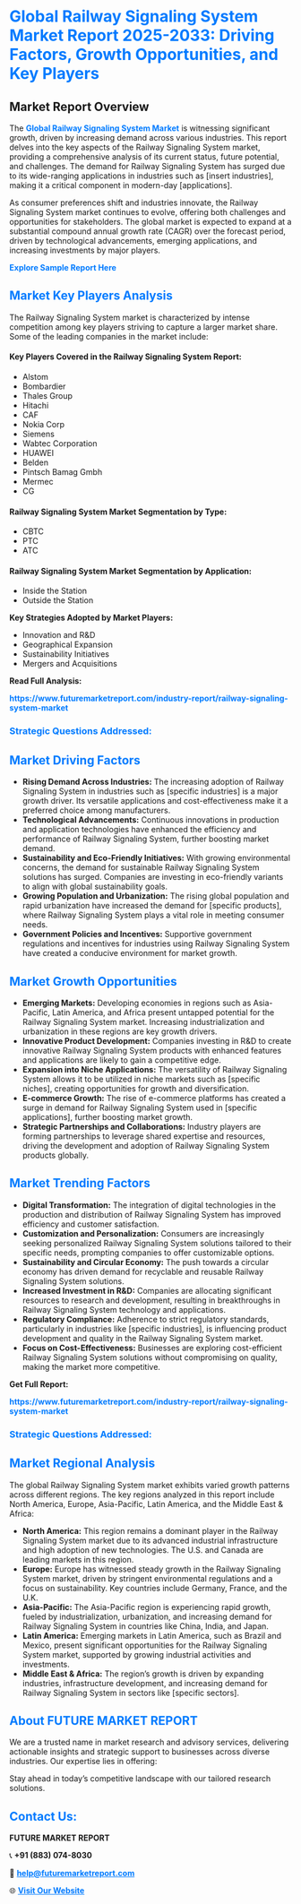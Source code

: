 <h1 style="color: #007BFF;">Global Railway Signaling System Market Report 2025-2033: Driving Factors, Growth Opportunities, and Key Players</h1>

<section id="overview">
<h2>Market Report Overview</h2>
<p>The <a href="https://www.futuremarketreport.com/industry-report/railway-signaling-system-market" style="color: #007BFF; text-decoration: none;"><strong>Global Railway Signaling System Market</strong></a> is witnessing significant growth, driven by increasing demand across various industries. This report delves into the key aspects of the Railway Signaling System market, providing a comprehensive analysis of its current status, future potential, and challenges. The demand for Railway Signaling System has surged due to its wide-ranging applications in industries such as [insert industries], making it a critical component in modern-day [applications].</p>
<p>As consumer preferences shift and industries innovate, the Railway Signaling System market continues to evolve, offering both challenges and opportunities for stakeholders. The global market is expected to expand at a substantial compound annual growth rate (CAGR) over the forecast period, driven by technological advancements, emerging applications, and increasing investments by major players.</p>
</section>

<section id="overview">
<p><a href="https://www.futuremarketreport.com/request-sample/reportId=28018" style="color: #007BFF; text-decoration: none;"><strong>Explore Sample Report Here</strong></a></p>
</section>

<section id="key-players">
<h2 style="color: #007BFF;">Market Key Players Analysis</h2>
<p>The Railway Signaling System market is characterized by intense competition among key players striving to capture a larger market share. Some of the leading companies in the market include:</p>
<h4>Key Players Covered in the Railway Signaling System Report:</h4>
<ul><li>Alstom</li><li>Bombardier</li><li>Thales Group</li><li>Hitachi</li><li>CAF</li><li>Nokia Corp</li><li>Siemens</li><li>Wabtec Corporation</li><li>HUAWEI</li><li>Belden</li><li>Pintsch Bamag Gmbh</li><li>Mermec</li><li>CG</li></ul>
<h4>Railway Signaling System Market Segmentation by Type:</h4>
<ul><li>CBTC</li><li>PTC</li><li>ATC</li></ul>

<h4>Railway Signaling System Market Segmentation by Application:</h4>
<ul><li>Inside the Station</li><li>Outside the Station</li></ul>
<p><strong>Key Strategies Adopted by Market Players:</strong></p>
<ul>
<li>Innovation and R&D</li>
<li>Geographical Expansion</li>
<li>Sustainability Initiatives</li>
<li>Mergers and Acquisitions</li>
</ul>
</section>

<section>
<p><strong>Read Full Analysis: </strong></p><a href="https://www.futuremarketreport.com/industry-report/railway-signaling-system-market" style="color: #007BFF; text-decoration: none;"><strong>https://www.futuremarketreport.com/industry-report/railway-signaling-system-market</strong></a>
<h3 style="color: #007BFF;">Strategic Questions Addressed:</h3>
</section>

<section id="driving-factors">
<h2 style="color: #007BFF;">Market Driving Factors</h2>
<ul>
<li><strong>Rising Demand Across Industries:</strong> The increasing adoption of Railway Signaling System in industries such as [specific industries] is a major growth driver. Its versatile applications and cost-effectiveness make it a preferred choice among manufacturers.</li>
<li><strong>Technological Advancements:</strong> Continuous innovations in production and application technologies have enhanced the efficiency and performance of Railway Signaling System, further boosting market demand.</li>
<li><strong>Sustainability and Eco-Friendly Initiatives:</strong> With growing environmental concerns, the demand for sustainable Railway Signaling System solutions has surged. Companies are investing in eco-friendly variants to align with global sustainability goals.</li>
<li><strong>Growing Population and Urbanization:</strong> The rising global population and rapid urbanization have increased the demand for [specific products], where Railway Signaling System plays a vital role in meeting consumer needs.</li>
<li><strong>Government Policies and Incentives:</strong> Supportive government regulations and incentives for industries using Railway Signaling System have created a conducive environment for market growth.</li>
</ul>
</section>

<section id="growth-opportunities">
<h2 style="color: #007BFF;">Market Growth Opportunities</h2>
<ul>
<li><strong>Emerging Markets:</strong> Developing economies in regions such as Asia-Pacific, Latin America, and Africa present untapped potential for the Railway Signaling System market. Increasing industrialization and urbanization in these regions are key growth drivers.</li>
<li><strong>Innovative Product Development:</strong> Companies investing in R&D to create innovative Railway Signaling System products with enhanced features and applications are likely to gain a competitive edge.</li>
<li><strong>Expansion into Niche Applications:</strong> The versatility of Railway Signaling System allows it to be utilized in niche markets such as [specific niches], creating opportunities for growth and diversification.</li>
<li><strong>E-commerce Growth:</strong> The rise of e-commerce platforms has created a surge in demand for Railway Signaling System used in [specific applications], further boosting market growth.</li>
<li><strong>Strategic Partnerships and Collaborations:</strong> Industry players are forming partnerships to leverage shared expertise and resources, driving the development and adoption of Railway Signaling System products globally.</li>
</ul>
</section>

<section id="trending-factors">
<h2 style="color: #007BFF;">Market Trending Factors</h2>
<ul>
<li><strong>Digital Transformation:</strong> The integration of digital technologies in the production and distribution of Railway Signaling System has improved efficiency and customer satisfaction.</li>
<li><strong>Customization and Personalization:</strong> Consumers are increasingly seeking personalized Railway Signaling System solutions tailored to their specific needs, prompting companies to offer customizable options.</li>
<li><strong>Sustainability and Circular Economy:</strong> The push towards a circular economy has driven demand for recyclable and reusable Railway Signaling System solutions.</li>
<li><strong>Increased Investment in R&D:</strong> Companies are allocating significant resources to research and development, resulting in breakthroughs in Railway Signaling System technology and applications.</li>
<li><strong>Regulatory Compliance:</strong> Adherence to strict regulatory standards, particularly in industries like [specific industries], is influencing product development and quality in the Railway Signaling System market.</li>
<li><strong>Focus on Cost-Effectiveness:</strong> Businesses are exploring cost-efficient Railway Signaling System solutions without compromising on quality, making the market more competitive.</li>
</ul>
</section>

<section>
<p><strong>Get Full Report: </strong></p><a href="https://www.futuremarketreport.com/industry-report/railway-signaling-system-market" style="color: #007BFF; text-decoration: none;"><strong>https://www.futuremarketreport.com/industry-report/railway-signaling-system-market</strong></a>
<h3 style="color: #007BFF;">Strategic Questions Addressed:</h3>
</section>


<section id="regional-analysis">
<h2 style="color: #007BFF;">Market Regional Analysis</h2>
<p>The global Railway Signaling System market exhibits varied growth patterns across different regions. The key regions analyzed in this report include North America, Europe, Asia-Pacific, Latin America, and the Middle East & Africa:</p>
<ul>
<li><strong>North America:</strong> This region remains a dominant player in the Railway Signaling System market due to its advanced industrial infrastructure and high adoption of new technologies. The U.S. and Canada are leading markets in this region.</li>
<li><strong>Europe:</strong> Europe has witnessed steady growth in the Railway Signaling System market, driven by stringent environmental regulations and a focus on sustainability. Key countries include Germany, France, and the U.K.</li>
<li><strong>Asia-Pacific:</strong> The Asia-Pacific region is experiencing rapid growth, fueled by industrialization, urbanization, and increasing demand for Railway Signaling System in countries like China, India, and Japan.</li>
<li><strong>Latin America:</strong> Emerging markets in Latin America, such as Brazil and Mexico, present significant opportunities for the Railway Signaling System market, supported by growing industrial activities and investments.</li>
<li><strong>Middle East & Africa:</strong> The region’s growth is driven by expanding industries, infrastructure development, and increasing demand for Railway Signaling System in sectors like [specific sectors].</li>
</ul>
</section>

<footer>
<h2 style="color: #007BFF;">About FUTURE MARKET REPORT</h2>
<p>We are a trusted name in market research and advisory services, delivering actionable insights and strategic support to businesses across diverse industries. Our expertise lies in offering:</p>

<p>Stay ahead in today’s competitive landscape with our tailored research solutions.</p>

<h2 style="color: #007BFF;">Contact Us:</h2>
<p><strong>FUTURE MARKET REPORT</strong></p>
<p>📞 <strong>+91 (883) 074-8030</strong></p>
<p>📧 <strong><a href="mailto:help@futuremarketreport.com" style="color: #007BFF;">help@futuremarketreport.com</a></strong></p>
<p>🌐 <strong><a href="https://www.futuremarketreport.com/" style="color: #007BFF;">Visit Our Website</a></strong></p>
</footer>